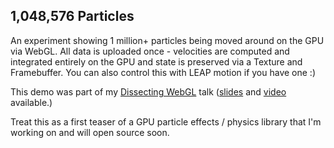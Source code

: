## 1,048,576 Particles

An experiment showing 1 million+ particles being moved around on the GPU via WebGL. All data is uploaded once - velocities are computed and integrated entirely on the GPU and state is preserved via a Texture and Framebuffer. You can also control this with LEAP motion if you have one :)

This demo was part of my [Dissecting WebGL](http://www.meetup.com/doctype-html/events/123439792/7) talk ([slides](https://github.com/hugeinc/doctype-meetup/tree/master/dissecting-webgl) and [video](http://new.livestream.com/hugeinc/events/219294) available.)

Treat this as a first teaser of a GPU particle effects / physics library that I'm working on and will open source soon.